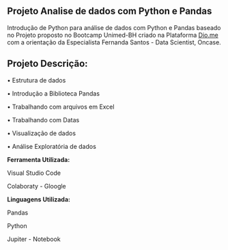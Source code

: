 
## Projeto Analise de dados com Python e Pandas


 Introdução de Python para análise de dados com Python e Pandas baseado no Projeto proposto
no Bootcamp Unimed-BH criado na Plataforma [Dio.me](https://www.dio.me/) com a orientação da Especialista Fernanda Santos - Data Scientist, Oncase.


## Projeto Descrição:

• Estrutura de dados

• Introdução a Biblioteca Pandas

• Trabalhando com arquivos em Excel

• Trabalhando com Datas

• Visualização de dados

• Análise Exploratória de dados


**Ferramenta Utilizada:**

   Visual Studio Code
   
   Colaboraty - Gloogle

**Linguagens Utilizada:**

   Pandas
   
   Python
   
   Jupiter - Notebook
